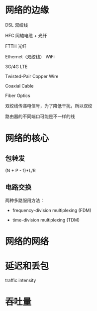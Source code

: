 # 网络的边缘

DSL 双绞线 

HFC  同轴电缆 + 光纤

FTTH 光纤

Ethernet（双绞线） WiFi

3G/4G LTE

Twisted-Pair Copper Wire

Coaxial Cable

Fiber Optics

双绞线传递电信号，为了降低干扰，所以双绞

路由器的不同端口可能是不一样的线

# 网络的核心



## 包转发



(N + P - 1)*L/R

## 电路交换

两种多路服用方法：

- frequency-division multiplexing (FDM)

- time-division multiplexing (TDM)

# 网络的网络

# 延迟和丢包

traffic intensity

# 吞吐量